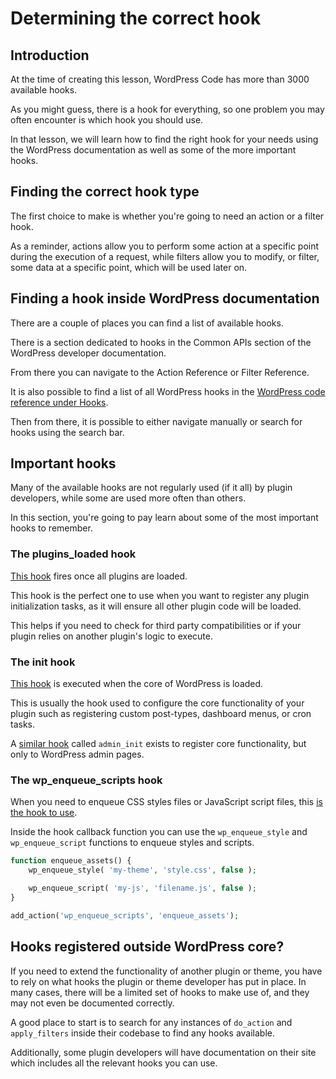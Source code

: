 # Determining the correct hook

## Introduction

At the time of creating this lesson, WordPress Code has more than 3000 available hooks.

As you might guess, there is a hook for everything, so one problem you may often encounter is which hook you should use.

In that lesson, we will learn how to find the right hook for your needs using the WordPress documentation as well as some of the more important hooks. 

## Finding the correct hook type

The first choice to make is whether you're going to need an action or a filter hook. 

As a reminder, actions allow you to perform some action at a specific point during the execution of a request, while filters allow you to modify, or filter, some data at a specific point, which will be used later on.

## Finding a hook inside WordPress documentation 

There are a couple of places you can find a list of available hooks.

There is a section dedicated to hooks in the Common APIs section of the WordPress developer documentation. 

From there you can navigate to the Action Reference or Filter Reference.

It is also possible to find a list of all WordPress hooks in the [WordPress code reference under Hooks](https://developer.wordpress.org/reference/hooks/).

Then from there, it is possible to either navigate manually or search for hooks using the search bar.

## Important hooks

Many of the available hooks are not regularly used (if it all) by plugin developers, while some are used more often than others.

In this section, you're going to pay learn about some of the most important hooks to remember.

### The plugins_loaded hook

[This hook](https://developer.wordpress.org/reference/hooks/plugins_loaded/) fires once all plugins are loaded.

This hook is the perfect one to use when you want to register any plugin initialization tasks,
as it will ensure all other plugin code will be loaded.

This helps if you need to check for third party compatibilities or if your plugin relies on another plugin's logic to execute.

### The init hook

[This hook](https://developer.wordpress.org/reference/hooks/init/) is executed when the core of WordPress is loaded.

This is usually the hook used to configure the core functionality of your plugin such as registering custom post-types, dashboard menus, or cron tasks.

A [similar hook](https://developer.wordpress.org/reference/hooks/admin_init/) called `admin_init` exists to register core functionality, but only to WordPress admin pages.

### The wp_enqueue_scripts hook

When you need to enqueue CSS styles files or JavaScript script files, this [is the hook to use](https://developer.wordpress.org/reference/hooks/wp_enqueue_scripts/).

Inside the hook callback function you can use the `wp_enqueue_style` and `wp_enqueue_script` functions to enqueue styles and scripts.

```php
function enqueue_assets() {
    wp_enqueue_style( 'my-theme', 'style.css', false );

    wp_enqueue_script( 'my-js', 'filename.js', false );
}

add_action('wp_enqueue_scripts', 'enqueue_assets');
```

## Hooks registered outside WordPress core?

If you need to extend the functionality of another plugin or theme, you have to rely on what hooks the plugin or theme developer has put in place. In many cases, there will be a limited set of hooks to make use of, and they may not even be documented correctly.

A good place to start is to search for any instances of  `do_action` and `apply_filters` inside their codebase to find any hooks available.

Additionally, some plugin developers will have documentation on their site which includes all the relevant hooks you can use.
